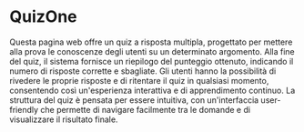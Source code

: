 # QuizOne
Questa pagina web offre un quiz a risposta multipla, progettato per mettere alla prova le conoscenze degli utenti su un determinato argomento. Alla fine del quiz, il sistema fornisce un riepilogo del punteggio ottenuto, indicando il numero di risposte corrette e sbagliate. Gli utenti hanno la possibilità di rivedere le proprie risposte e di ritentare il quiz in qualsiasi momento, consentendo così un'esperienza interattiva e di apprendimento continuo. La struttura del quiz è pensata per essere intuitiva, con un'interfaccia user-friendly che permette di navigare facilmente tra le domande e di visualizzare il risultato finale.
